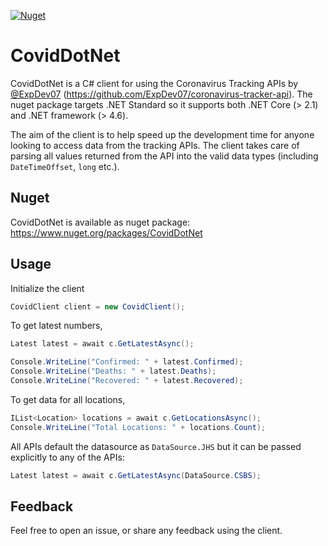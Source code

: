 [![Nuget](https://img.shields.io/nuget/v/CovidDotNet?color=orange)](https://www.nuget.org/packages/CovidDotNet)

# CovidDotNet
CovidDotNet is a C# client for using the Coronavirus Tracking APIs by [@ExpDev07](https://github.com/ExpDev07/) (https://github.com/ExpDev07/coronavirus-tracker-api). The nuget package targets .NET Standard so it supports both .NET Core (> 2.1) and .NET framework (> 4.6).


The aim of the client is to help speed up the development time for anyone looking to access data from the tracking APIs. The client 
takes care of parsing all values returned from the API into the valid data types (including `DateTimeOffset`, `long` etc.).

## Nuget
CovidDotNet is available as nuget package: https://www.nuget.org/packages/CovidDotNet

## Usage

Initialize the client

```csharp
CovidClient client = new CovidClient();
```

To get latest numbers,

```csharp
Latest latest = await c.GetLatestAsync();

Console.WriteLine("Confirmed: " + latest.Confirmed);
Console.WriteLine("Deaths: " + latest.Deaths);
Console.WriteLine("Recovered: " + latest.Recovered);
```

To get data for all locations,


```csharp
IList<Location> locations = await c.GetLocationsAsync();
Console.WriteLine("Total Locations: " + locations.Count);
```

All APIs default the datasource as `DataSource.JHS` but it can be passed explicitly to any of the APIs:

```csharp
Latest latest = await c.GetLatestAsync(DataSource.CSBS);
```
    
## Feedback
Feel free to open an issue, or share any feedback using the client.
